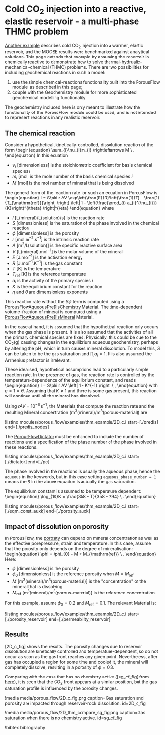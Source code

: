 # Cold CO$_{2}$ injection into a reactive, elastic reservoir - a multi-phase THMC problem

[Another example](thm_example.md) describes cold CO$_{2}$ injection into a warmer, elastic reservoir, and the MOOSE results were benchmarked against analytical solutions.  This page extends that example by assuming the reservoir is chemically reactive to demonstrate how to solve thermal-hydrualic-mechanical-chemical (THMC) problems.  There are two possibilities for including geochemical reactions in such a model:

1. use the simple chemical-reactions functionality built into the PorousFlow module, as described in this page;
2. couple with the Geochemistry module for more sophisticated geochemical modelling functionality

The geochemistry included here is only meant to illustrate how the functionality of the PorousFlow module could be used, and is not intended to represent reactions in any realistic reservoir.

## The chemical reaction

Consider a hypothetical, kinetically-controlled, dissolution reaction of the form
\begin{equation}
\sum_{i}\nu_{i}m_{i} \rightleftarrows M \ .
\end{equation}
In this equation

- $\nu_{i}$ \[dimensionless\] is the stoichiometric coefficient for basis chemical species $i$
- $m_{i}$ \[mol\] is the mole number of the basis chemical species $i$
- $M$ \[mol\] is the mol number of mineral that is being dissolved

The general form of the reaction rate for such an equation in PorousFlow is
\begin{equation}
I = S\phi  r AV \exp\left(\frac{E}{R}\left(\frac{1}{T} - \frac{1}{T_{\mathrm{ref}}}\right) \right) \left| 1 - \left(\frac{\prod_{i} a_{i}^{\nu_{i}}}{K}\right)^{\theta}  \right|^{\eta}
\end{equation}
where

- $I$ \[L(mineral)/L(solution)/s\] is the reaction rate
- $S$ \[dimensionless\] is the saturation of the phase involved in the chemical reaction
- $\phi$ \[dimensionless\] is the porosity
- $r$ \[mol.m$^{-2}$.s$^{-1}$\] is the intrinsic reaction rate
- $A$ \[m$^{2}$/L(solution)\] is the specific reactive surface area
- $V$ \[L(mineral).mol$^{-1}$\] is the molar volume of the mineral
- $E$ \[J.mol$^{-1}$\] is the activation energy
- $R$ \[J.mol$^{-1}$.K$^{-1}$\] is the gas constant
- $T$ \[K\] is the temperature
- $T_{\mathrm{ref}}$ \[K\] is the reference temperature
- $a_{i}$ is the activity of the primary species $i$
- $K$ is the equilibrium constant for the reaction
- $\eta$ and $\theta$ are dimensionless exponents

This reaction rate without the $S \phi$ term is computed using a [PorousFlowAqueousPreDisChemistry](PorousFlowAqueousPreDisChemistry.md) Material.  The time-dependent volume-fraction of mineral is computed using a [PorousFlowAqueousPreDisMineral](PorousFlowAqueousPreDisMineral.md) Material.

In the case at hand, it is assumed that the hypothetical reaction only occurs when the gas phase is present.  It is also assumed that the activities of all the primary chemical species are fixed.  Physically, this could be due to the CO$_{2}$(g) causing changes in the equilibrium aqueous geochemistry, perhaps by altering the pH, which in turn causes mineral dissolution.  To model this, $S$ can be taken to be the gas saturation and $\prod_{i}a_{i} = 1$.  It is also assumed the Arrhenius prefactor is irrelevant.

These idealised, hypothetical assumptions lead to a particularly simple reaction rate.  In the presence of gas, the reaction rate is controlled by the temperature-dependence of the equilibrium constant, and reads
\begin{equation}
I = S\phi  r AV  \left| 1 - K^{-1} \right| \ ,
\end{equation}
with $\eta = 1 = \theta$.  Assuming that $K\neq 1$ and there is some gas present, this reaction will continue until all the mineral has dissolved.

Using $rAV = 10^{-6}\,$s$^{-1}$, the Materials that compute the reaction rate and the resulting Mineral concentration (m$^{3}$(mineral)/m$^{3}$(porous-material)) are

!listing modules/porous_flow/examples/thm_example/2D_c.i start=[./predis] end=[./predis_nodes]

The [PorousFlowDictator](PorousFlowDictator.md) must be enhanced to include the number of reactions and a specification of the phase number of the phase involved in these reactions.

!listing modules/porous_flow/examples/thm_example/2D_c.i start=[./dictator] end=[./pc]

The phase involved in the reactions is usually the aqueous phase, hence the `aqueous` in the keywords, but in this case setting `aqueous_phase_number = 1` means the $S$ in the above equation is actually the gas saturation.

The equilibrium constant is assumed to be temperature dependent:
\begin{equation}
\log_{10}K = \frac{358 - T}{358 - 294} \ .
\end{equation}

!listing modules/porous_flow/examples/thm_example/2D_c.i start=[./eqm_const_auxk] end=[./porosity_auxk]


## Impact of dissolution on porosity

In PorousFlow, the [porosity](PorousFlowPorosity.md) can depend on mineral concentration as well as the effective porepressure, strain and temperature.  In this case, assume that the porosity only depends on the degree of mineralisation:
\begin{equation}
\phi = \phi_{0} - M + M_{\mathrm{ref}} \ .
\end{equation}
Here:

- $\phi$ \[dimensionless\] is the porosity
- $\phi_{0}$ \[dimensionless\] is the reference porosity when $M=M_{\mathrm{ref}}$
- $M$ \[m$^{3}$(mineral)/m$^{3}$(porous-material)\] is the "concentration" of the mineral that is dissolving
- $M_{\mathrm{ref}}$ \[m$^{3}$(mineral)/m$^{3}$(porous-material)\] is the reference concentration

For this example, assume $\phi_{0} = 0.2$ and $M_{\mathrm{ref}} = 0.1$.  The relevant Material is:

!listing modules/porous_flow/examples/thm_example/2D_c.i start=[./porosity_reservoir] end=[./permeability_reservoir]

## Results

[2D_c_fig] shows the results.  The porosity changes due to reservoir dissolution are kinetically controlled and temperature-dependent, so do not occur as soon as the gas front reaches any given point.  Nevertheless, after gas has occupied a region for some time and cooled it, the mineral will completely dissolve, resulting in a porosity of $\phi = 0.3$.

Comparing with the case that has no chemistry active ([sg_cf_fig] from [here](thm_example.md)), it is seen that the CO$_{2}$ front appears at a similar position, but the gas saturation profile is influenced by the porosity changes.  

!media media/porous_flow/2D_c_fig.png caption=Gas saturation and porosity are impacted through reservoir-rock dissolution.  id=2D_c_fig

!media media/porous_flow/2D_thm_compare_sg_fig.png caption=Gas saturation when there is no chemistry active.  id=sg_cf_fig


!bibtex bibliography
